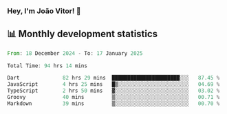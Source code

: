 ### Hey, I'm João Vitor! 👋

<!--
**joaovitorcf97/joaovitorcf97** is a ✨ _special_ ✨ repository because its `README.md` (this file) appears on your GitHub profile.

Here are some ideas to get you started:

- 🔭 I’m currently working on ...
- 🌱 I’m currently learning ...
- 👯 I’m looking to collaborate on ...
- 🤔 I’m looking for help with ...
- 💬 Ask me about ...
- 📫 How to reach me: ...
- 😄 Pronouns: ...
- ⚡ Fun fact: ...
-->
## 📊 Monthly development statistics

<!--START_SECTION:waka-->

```rust
From: 18 December 2024 - To: 17 January 2025

Total Time: 94 hrs 14 mins

Dart              82 hrs 29 mins  ██████████████████████░░░   87.45 %
JavaScript        4 hrs 25 mins   █▒░░░░░░░░░░░░░░░░░░░░░░░   04.69 %
TypeScript        2 hrs 50 mins   ▓░░░░░░░░░░░░░░░░░░░░░░░░   03.02 %
Groovy            40 mins         ▒░░░░░░░░░░░░░░░░░░░░░░░░   00.71 %
Markdown          39 mins         ▒░░░░░░░░░░░░░░░░░░░░░░░░   00.70 %
```

<!--END_SECTION:waka-->
